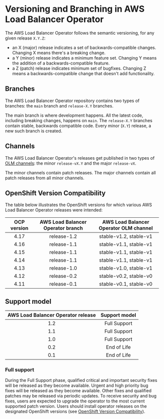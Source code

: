 # Versioning and Branching in AWS Load Balancer Operator

The AWS Load Balancer Operator follows the semantic versioning, for any given release `X.Y.Z`:
* an X (major) release indicates a set of backwards-compatible changes. Changing X means there's a breaking change.
* a Y (minor) release indicates a minimum feature set. Changing Y means the addition of a backwards-compatible feature.
* a Z (patch) release indicates minimum set of bugfixes. Changing Z means a backwards-compatible change that doesn't add functionality.

## Branches

The AWS Load Balancer Operator repository contains two types of branches: the `main` branch and `release-X.Y` branches.

The main branch is where development happens. All the latest code, including breaking changes, happens on `main`.
The `release-X.Y` branches contain stable, backwards compatible code. Every minor (`X.Y`) release, a new such branch is created.

## Channels

The AWS Load Balancer Operator's releases get published in two types of [OLM channels](https://olm.operatorframework.io/docs/glossary/#channel): the minor `release-vX.Y` and the major `release-vX`.

The minor channels contain patch releases. The major channels contain all patch releases from all minor channels.

## OpenShift Version Compatibility

The table below illustrates the OpenShift versions for which various AWS Load Balancer Operator releases were intended:

| OCP version | AWS Load Balancer Operator branch  | AWS Load Balancer Operator OLM channel |
| :---------: | :-------------------------------:  | :------------------------------------: |
| 4.17        | release-1.2                        | stable-v1.2, stable-v1                 |
| 4.16        | release-1.1                        | stable-v1.1, stable-v1                 |
| 4.15        | release-1.1                        | stable-v1.1, stable-v1                 |
| 4.14        | release-1.1                        | stable-v1.1, stable-v1                 |
| 4.13        | release-1.0                        | stable-v1.0, stable-v1                 |
| 4.12        | release-0.2                        | stable-v0.2, stable-v0                 |
| 4.11        | release-0.1                        | stable-v0.1, stable-v0                 |

## Support model

| AWS Load Balancer Operator release | Support model   |
| :--------------------------------: | :-------------: |
| 1.2                                | Full Support    |
| 1.1                                | Full Support    |
| 1.0                                | Full Support    |
| 0.2                                | End of Life     |
| 0.1                                | End of Life     |

### Full support

During the Full Support phase, qualified critical and important security fixes will be released as they become available.
Urgent and high priority bug fixes will be released as they become available. Other fixes and qualified patches may be released via periodic updates.
To receive security and bug fixes, users are expected to upgrade the operator to the most current supported patch version.
Users should install operator releases on the designated OpenShift versions (see [OpenShift Version Compatibility](#openshift-version-compatibility)).
